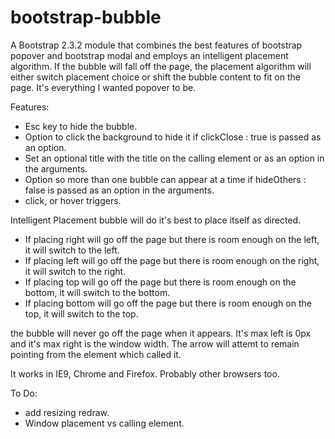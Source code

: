 bootstrap-bubble
================

A Bootstrap 2.3.2 module that combines the best features of bootstrap popover and bootstrap modal and employs an intelligent placement algorithm. If the bubble will fall off the page, the placement algorithm will either switch placement choice or shift the bubble content to fit on the page. It's everything I wanted popover to be.

Features:

- Esc key to hide the bubble.
- Option to click the background to hide it if clickClose : true is passed as an option.
- Set an optional title with the title on the calling element or as an option in the arguments.
- Option so more than one bubble can appear at a time if hideOthers : false is passed as an option in the arguments.
- click, or hover triggers.

Intelligent Placement
bubble will do it's best to place itself as directed.
- If placing right will go off the page but there is room enough on the left, it will switch to the left.
- If placing left will go off the page but there is room enough on the right, it will switch to the right.
- If placing top will go off the page but there is room enough on the bottom, it will switch to the bottom.
- If placing bottom will go off the page but there is room enough on the top, it will switch to the top.

the bubble will never go off the page when it appears. It's max left is 0px and it's max right is the window width.
The arrow will attemt to remain pointing from the element which called it.

It works in IE9, Chrome and Firefox. Probably other browsers too.

To Do:
- add resizing redraw.
- Window placement vs calling element.

